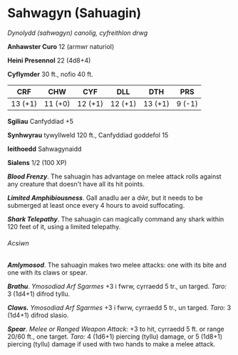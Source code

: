 # Sahwagyn (Sahuagin)

*Dynolydd (sahwagyn) canolig, cyfreithlon drwg*

**Anhawster Curo** 12 (armwr naturiol)

**Heini Presennol** 22 (4d8+4)

**Cyflymder** 30 ft., nofio 40 ft.

| CRF     | CHW     | CYF     | DLL     | DTH     | PRS    |
|---------|---------|---------|---------|---------|--------|
| 13 (+1) | 11 (+0) | 12 (+1) | 12 (+1) | 13 (+1) | 9 (-1) |

**Sgiliau** Canfyddiad +5

**Synhwyrau** tywyllweld 120 ft., Canfyddiad goddefol 15

**Ieithoedd** Sahwagynaidd

**Sialens** 1/2 (100 XP)

***Blood Frenzy***. The sahuagin has advantage on melee attack rolls against any creature that doesn't have all its hit points.

***Limited Amphibiousness***. Gall anadlu aer a dŵr, but it needs to be submerged at least once every 4 hours to avoid suffocating.

***Shark Telepathy***. The sahuagin can magically command any shark within 120 feet of it, using a limited telepathy.

###### Acsiwn

***Amlymosod***. The sahuagin makes two melee attacks: one with its bite and one with its claws or spear.

***Brathu***. *Ymosodiad Arf Sgarmes* +3 i fwrw, cyrraedd 5 tr., un targed. *Taro:* 3 (1d4+1) difrod tyllu.

***Claws.*** *Ymosodiad Arf Sgarmes* +3 i fwrw, cyrraedd 5 tr., un targed. *Taro:* 3 (1d4+1) difrod slasio.

***Spear***. *Melee or Ranged Weapon Attack:* +3 to hit, cyrraedd 5 ft. or range 20/60 ft., one target. *Taro:* 4 (1d6+1) piercing (tyllu) damage, or 5 (1d8+1) piercing (tyllu) damage if used with two hands to make a melee attack.